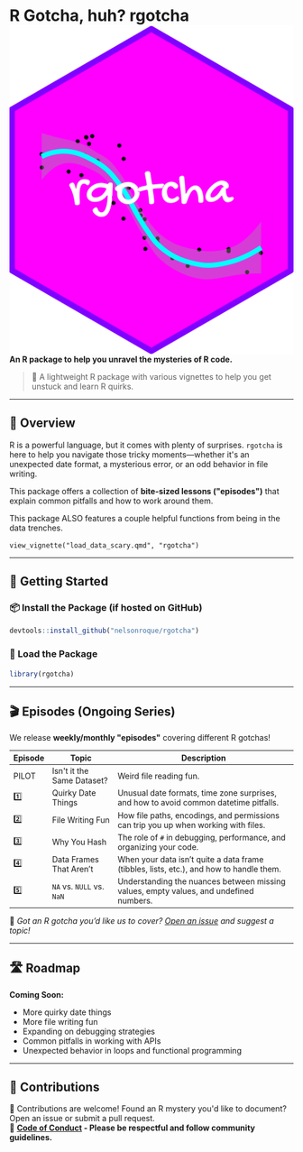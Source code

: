 # R Gotcha, huh? rgotcha <img src="man/figures/logo.png" align="right" />

**An R package to help you unravel the mysteries of R code.**  

> 🚀 A lightweight R package with various vignettes to help you get unstuck and learn R quirks.

---

## 📖 Overview
R is a powerful language, but it comes with plenty of surprises. `rgotcha` is here to help you navigate those tricky moments—whether it's an unexpected date format, a mysterious error, or an odd behavior in file writing.

This package offers a collection of **bite-sized lessons ("episodes")** that explain common pitfalls and how to work around them.

This package ALSO features a couple helpful functions from being in the data trenches.

```
view_vignette("load_data_scary.qmd", "rgotcha")
```

---

## 🚀 Getting Started

### 📦 Install the Package (if hosted on GitHub)
```r
devtools::install_github("nelsonroque/rgotcha")
```

### 🔌 Load the Package
```r
library(rgotcha)
```

---

## 🎬 Episodes (Ongoing Series)

We release **weekly/monthly "episodes"** covering different R gotchas!  

| Episode | Topic | Description |
|---------|-------|-------------|
| PILOT | Isn't it the Same Dataset? | Weird file reading fun. |
| 1️⃣ | Quirky Date Things | Unusual date formats, time zone surprises, and how to avoid common datetime pitfalls. |
| 2️⃣ | File Writing Fun | How file paths, encodings, and permissions can trip you up when working with files. |
| 3️⃣ | Why You Hash | The role of `#` in debugging, performance, and organizing your code. |
| 4️⃣ | Data Frames That Aren’t | When your data isn’t quite a data frame (tibbles, lists, etc.), and how to handle them. |
| 5️⃣ | `NA` vs. `NULL` vs. `NaN` | Understanding the nuances between missing values, empty values, and undefined numbers. |

📌 *Got an R gotcha you’d like us to cover? [Open an issue](https://github.com/nelsonroque/rgotcha/issues) and suggest a topic!*

---

## 🛣 Roadmap  

**Coming Soon:**  
- More quirky date things  
- More file writing fun  
- Expanding on debugging strategies  
- Common pitfalls in working with APIs  
- Unexpected behavior in loops and functional programming  

---

## 🤝 Contributions  

📢 Contributions are welcome! Found an R mystery you'd like to document? Open an issue or submit a pull request.  
📜 **[Code of Conduct](#) - Please be respectful and follow community guidelines.**
